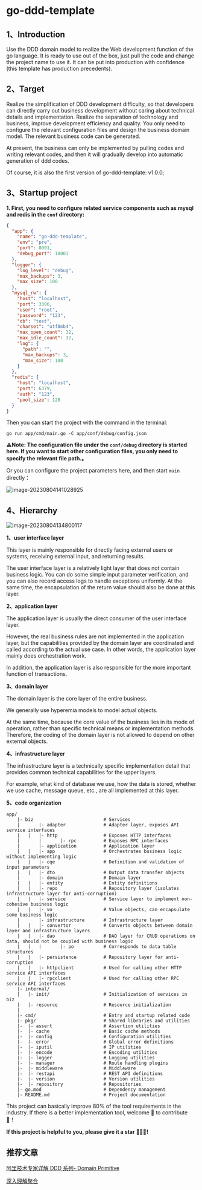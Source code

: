 # go-ddd-template

## 1、Introduction

Use the DDD domain model to realize the Web development function of the go language. It is ready to use out of the box, just pull the code and change the project name to use it. It can be put into production with confidence (this template has production precedents).


## 2、Target

Realize the simplification of DDD development difficulty, so that developers can directly carry out business development without caring about technical details and implementation. Realize the separation of technology and business, improve development efficiency and quality. You only need to configure the relevant configuration files and design the business domain model. The relevant business code can be generated.

At present, the business can only be implemented by pulling codes and writing relevant codes, and then it will gradually develop into automatic generation of ddd codes.

Of course, it is also the first version of go-ddd-template: v1.0.0;

## 3、Startup project

**1. First, you need to configure related service components such as mysql and redis in the `conf` directory:**

```json
{
  "app": {
    "name": "go-ddd-template",
    "env": "pre",
    "port": 8001,
    "debug_port": 18001
  },
  "logger": {
    "log_level": "debug",
    "max_backups": 3,
    "max_size": 100
  },
  "mysql_rw": {
    "host": "localhost",
    "port": 3306,
    "user": "root",
    "password": "123",
    "db": "test",
    "charset": "utf8mb4",
    "max_open_count": 32,
    "max_idle_count": 32,
    "log": {
      "path": "",
      "max_backups": 3,
      "max_size": 100
    }
  },
  "redis": {
    "host": "localhost",
    "port": 6379,
    "auth": "123",
    "pool_size": 128
  }
}
```

Then you can start the project with the command in the terminal:

```ssh
go run app/cmd/main.go -C app/conf/debug/config.json
```

**⚠️Note: The configuration file under the `conf/debug` directory is started here. If you want to start other configuration files, you only need to specify the relevant file path.。**

Or you can configure the project parameters here, and then start `main` directly：

![image-20230804141028925](./home/static/img/image-20230804141028925.png)





## 


## 4、Hierarchy



![image-20230804134800117](./home/static/img/image-20230804134800117.png)

**1、user interface layer**

This layer is mainly responsible for directly facing external users or systems, receiving external input, and returning results.

The user interface layer is a relatively light layer that does not contain business logic. You can do some simple input parameter verification, and you can also record access logs to handle exceptions uniformly. At the same time, the encapsulation of the return value should also be done at this layer.

**2、application layer**

The application layer is usually the direct consumer of the user interface layer.

However, the real business rules are not implemented in the application layer, but the capabilities provided by the domain layer are coordinated and called according to the actual use case. In other words, the application layer mainly does orchestration work.

In addition, the application layer is also responsible for the more important function of transactions.

**3、domain layer**

The domain layer is the core layer of the entire business.

We generally use hyperemia models to model actual objects.

At the same time, because the core value of the business lies in its mode of operation, rather than specific technical means or implementation methods. Therefore, the coding of the domain layer is not allowed to depend on other external objects.

**4、infrastructure layer**

The infrastructure layer is a technically specific implementation detail that provides common technical capabilities for the upper layers.

For example, what kind of database we use, how the data is stored, whether we use cache, message queue, etc., are all implemented at this layer.

**5、code organization**

```
app/
    |- biz 							# Services
    |		|- adapter				# Adapter layer, exposes API service interfaces
    |   | 	|- http  			    # Exposes HTTP interfaces
    |		|		|- rpc 			# Exposes RPC interfaces
    |		|- application   		# Application layer
    |   |   |- app					# Orchestrates business logic without implementing logic
    |   |   |- cqe					# Definition and validation of input parameters
    |   |   |- dto					# Output data transfer objects
    |		|- domain   			# Domain layer
    |   |   |- entity				# Entity definitions
    |   |   |- repo					# Repository layer (isolates infrastructure layer for anti-corruption)
    |   |   |- service			    # Service layer to implement non-cohesive business logic
    |   |   |- vo					# Value objects, can encapsulate some business logic
    |		|- infrastructure       # Infrastructure layer
    |   |   |- convertor		    # Converts objects between domain layer and infrastructure layers
    |   |   |- dao					# DAO layer for CRUD operations on data, should not be coupled with business logic
    |   |   |		|- po			# Corresponds to data table structures
    |   |   |- persistence	        # Repository layer for anti-corruption
    |   |   |- httpclient		    # Used for calling other HTTP service API interfaces
    |   |   |- rpcclient		    # Used for calling other RPC service API interfaces
    |- internal/
    |   |- init/					# Initialization of services in biz
    |   |- resource					# Resource initialization		
    |
    |- cmd/                         # Entry and startup related code
    |- pkg/                         # Shared libraries and utilities
    |-  |- assert					# Assertion utilities
    |-  |- cache					# Basic cache methods
    |-  |- config					# Configuration utilities
    |-  |- error					# Global error definitions
    |-  |- iputil					# IP utilities
    |-  |- encode					# Encoding utilities
    |-  |- logger					# Logging utilities
	|-  |- manager					# Route handling plugins
	|-  |- middleware				# Middleware
	|-  |- restapi					# REST API definitions
	|-  |- version					# Version utilities
	|-  |- repository				# Repositories
    |- go.mod                       # Dependency management
    |- README.md                    # Project documentation
```



This project can basically improve 80% of the tool requirements in the industry. If there is a better implementation tool, welcome 👏 to contribute 🎉！

**If this project is helpful to you, please give it a star 🌟🌟🌟!**



## 推荐文章

[阿里技术专家详解 DDD 系列- Domain Primitive](https://mp.weixin.qq.com/s?__biz=MzAxNDEwNjk5OQ==&mid=2650403892&idx=1&sn=a91fa477392e80f9420a8ca4d26bcace&chksm=83953c2cb4e2b53a6af3b5a82c3b7d7ed932bfe83f59877a935445ae89edd0ff4ee1c4e82fba&scene=21#wechat_redirect)

[深入理解聚合](http://noddd.cn/posts/10b4b980-d4e9-11eb-8739-c101f88c7d5c/)